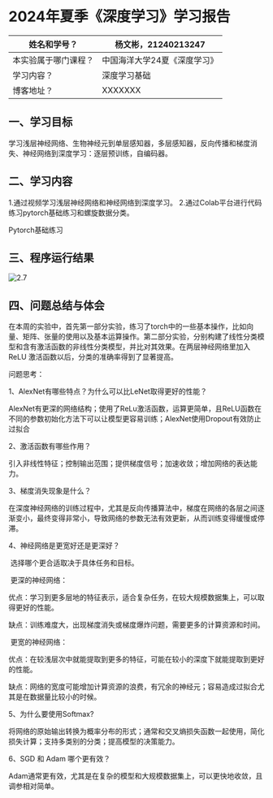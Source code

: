 # 2024年夏季《深度学习》学习报告



| 姓名和学号？         | 杨文彬，21240213247          |
| -------------------- | ---------------------------- |
| 本实验属于哪门课程？ | 中国海洋大学24夏《深度学习》 |
| 学习内容？           | 深度学习基础                 |
| 博客地址？           | XXXXXXX                      |



## **一、学习目标**

学习浅层神经⽹络、⽣物神经元到单层感知器，多层感知器，反向传播和梯度消失、神经⽹络到深度学习：逐层预训练，⾃编码器。



## 二、学习内容

1.通过视频学习浅层神经网络和神经网络到深度学习。
2.通过Colab平台进行代码练习pytorch基础练习和螺旋数据分类。

Pytorch基础练习



## 三、程序运行结果

![2.7](C:\Users\16587\Desktop\week01\2.7.png)



## 四、问题总结与体会

在本周的实验中，首先第一部分实验，练习了torch中的一些基本操作，比如向量、矩阵、张量的使用以及基本运算操作。第二部分实验，分别构建了线性分类模型和含有激活函数的非线性分类模型，并比对其效果。在两层神经网络里加入 ReLU 激活函数以后，分类的准确率得到了显著提高。

问题思考：

1、AlexNet有哪些特点？为什么可以⽐LeNet取得更好的性能？

​    AlexNet有更深的网络结构；使用了ReLu激活函数，运算更简单，且ReLU函数在不同的参数初始化方法下可以让模型更容易训练；AlexNet使用Dropout有效防止过拟合

2、激活函数有哪些作⽤？

​    引入非线性特征；控制输出范围；提供梯度信号；加速收敛；增加网络的表达能力。

3、梯度消失现象是什么？

​    在深度神经网络的训练过程中，尤其是反向传播算法中，梯度在网络的各层之间逐渐变小，最终变得非常小，导致网络的参数无法有效更新，从而训练变得缓慢或停滞。

4、神经⽹络是更宽好还是更深好？

​    选择哪个更合适取决于具体任务和目标。

​    更深的神经网络：

​        优点：学习到更多层地的特征表示，适合复杂任务，在较大规模数据集上，可以取得更好的性能。

​       缺点：训练难度大，出现梯度消失或梯度爆炸问题，需要更多的计算资源和时间。

​    更宽的神经网络：

​        优点：在较浅层次中就能提取到更多的特征，可能在较小的深度下就能提取到更好的性能。

​        缺点：网络的宽度可能增加计算资源的浪费，有冗余的神经元；容易造成过拟合尤其是在数据量比较小的时候。

5、为什么要使⽤Softmax?

​    将网络的原始输出转换为概率分布的形式；通常和交叉熵损失函数一起使用，简化损失计算；支持多类别的分类；提高模型的决策能力。

6、SGD 和 Adam 哪个更有效？

​    Adam通常更有效，尤其是在复杂的模型和大规模数据集上，可以更快地收敛，且调参相对简单。